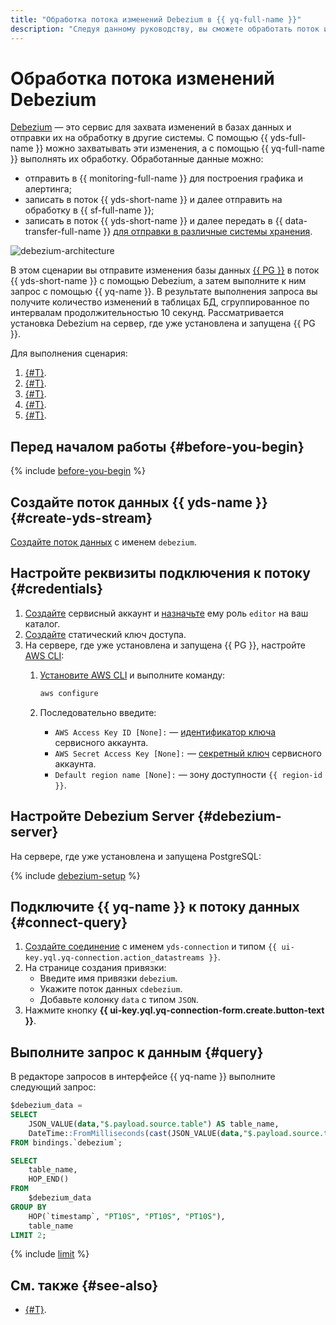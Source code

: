 ```yaml
---
title: "Обработка потока изменений Debezium в {{ yq-full-name }}"
description: "Следуя данному руководству, вы сможете обработать поток изменений Debezium." 
---
```


# Обработка потока изменений Debezium

[Debezium](https://debezium.io) — это сервис для захвата изменений в базах данных и отправки их на обработку в другие системы. С помощью {{ yds-full-name }} можно захватывать эти изменения, а с помощью {{ yq-full-name }} выполнять их обработку. Обработанные данные можно:

* отправить в {{ monitoring-full-name }} для построения графика и алертинга;
* записать в поток {{ yds-short-name }} и далее отправить на обработку в {{ sf-full-name }};
* записать в поток {{ yds-short-name }} и далее передать в {{ data-transfer-full-name }} [для отправки в различные системы хранения](../../data-streams/tutorials/data-ingestion.md).

![debezium-architecture](../../_assets/query/debezium-architecture.png)

В этом сценарии вы отправите изменения базы данных [{{ PG }}](https://www.postgresql.org/) в поток {{ yds-short-name }} с помощью Debezium, а затем выполните к ним запрос с помощью {{ yq-name }}. В результате выполнения запроса вы получите количество изменений в таблицах БД, сгруппированное по интервалам продолжительностью 10 секунд. Рассматривается установка Debezium на сервер, где уже установлена и запущена {{ PG }}.

Для выполнения сценария:

1. [{#T}](#create-yds-stream).
1. [{#T}](#credentials).
1. [{#T}](#debezium-server).
1. [{#T}](#connect-query).
1. [{#T}](#query).

## Перед началом работы {#before-you-begin}

{% include [before-you-begin](../../_tutorials/_tutorials_includes/before-you-begin.md) %}

## Создайте поток данных {{ yds-name }} {#create-yds-stream}

[Создайте поток данных](../../data-streams/operations/manage-streams.md#create-data-stream) c именем `debezium`.

## Настройте реквизиты подключения к потоку {#credentials}

1. [Создайте](../../iam/operations/sa/create.md) сервисный аккаунт и [назначьте](../../iam/operations/sa/assign-role-for-sa.md) ему роль `editor` на ваш каталог.
1. [Создайте](../../iam/operations/sa/create-access-key.md) статический ключ доступа.
1. На сервере, где уже установлена и запущена {{ PG }}, настройте [AWS CLI](https://docs.aws.amazon.com/cli/latest/userguide/cli-chap-welcome.html):
    1. [Установите AWS CLI](https://docs.aws.amazon.com/cli/latest/userguide/getting-started-install.html) и выполните команду:

        ```bash
        aws configure
        ```

    1. Последовательно введите:

        * `AWS Access Key ID [None]:` — [идентификатор ключа](../../iam/concepts/authorization/access-key.md) сервисного аккаунта.
        * `AWS Secret Access Key [None]:` — [секретный ключ](../../iam/concepts/authorization/access-key.md) сервисного аккаунта.
        * `Default region name [None]:` — зону доступности `{{ region-id }}`.

## Настройте Debezium Server {#debezium-server}

На сервере, где уже установлена и запущена PostgreSQL:

{% include [debezium-setup](../../_includes/data-streams/debezium-setup.md) %}

## Подключите {{ yq-name }} к потоку данных {#connect-query}

1. [Создайте соединение](../operations/connection.md#create) с именем `yds-connection` и типом `{{ ui-key.yql.yq-connection.action_datastreams }}`.
1. На странице создания привязки:
    * Введите имя привязки `debezium`.
    * Укажите поток данных `cdebezium`.
    * Добавьте колонку `data` с типом `JSON`.
1. Нажмите кнопку **{{ ui-key.yql.yq-connection-form.create.button-text }}**.

## Выполните запрос к данным {#query}

В редакторе запросов в интерфейсе {{ yq-name }} выполните следующий запрос:

```sql
$debezium_data = 
SELECT 
    JSON_VALUE(data,"$.payload.source.table") AS table_name, 
    DateTime::FromMilliseconds(cast(JSON_VALUE(data,"$.payload.source.ts_ms") AS Uint64)) AS `timestamp`
FROM bindings.`debezium`;

SELECT 
    table_name, 
    HOP_END() 
FROM 
    $debezium_data 
GROUP BY 
    HOP(`timestamp`, "PT10S", "PT10S", "PT10S"),
    table_name
LIMIT 2;
```

{% include [limit](../_includes/select-limit.md) %}

## См. также {#see-also}

* [{#T}](../sources-and-sinks/data-streams.md).